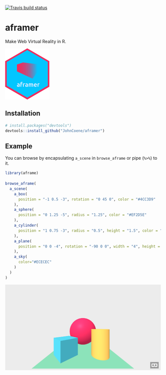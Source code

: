 [![Travis build status](https://travis-ci.org/JohnCoene/aframer.svg?branch=master)](https://travis-ci.org/JohnCoene/aframer)

# aframer

Make Web Virtual Reality in R.

![logo](man/figures/logo.png)

## Installation

``` r
# install.packages("devtools")
devtools::install_github("JohnCoene/aframer")
```
## Example

You can browse by encapsulating `a_scene` in `browse_aframe` or pipe (`%>%`) to it.

``` r
library(aframe)

browse_aframe(
  a_scene(
    a_box(
      position = "-1 0.5 -3", rotation = "0 45 0", color = "#4CC3D9"
    ),
    a_sphere(
      position = "0 1.25 -5", radius = "1.25", color = "#EF2D5E"
    ),
    a_cylinder(
      position = "1 0.75 -3", radius = "0.5", height = "1.5", color = "#FFC65D"
    ),
    a_plane(
      position = "0 0 -4", rotation = "-90 0 0", width = "4", height = "4", color = "#7BC8A4"
    ),
    a_sky(
      color="#ECECEC"
    )
  )
)
```

![output](example.png)
